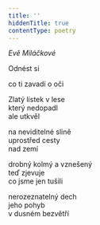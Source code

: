 ```yaml
---
title: ''
hiddenTitle: true
contentType: poetry
---
```


<section>

_Evě Miláčkové_

Odnést si

co ti zavadí o oči

</section>

<section>

Zlatý lístek v lese  
který nedopadl  
ale utkvěl

</section>

<section>

na neviditelné slině  
uprostřed cesty  
nad zemí

</section>

<section>

drobný kolmý a vznešený  
teď zjevuje  
co jsme jen tušili

</section>

<section>

nerozeznatelný dech  
jeho pohyb  
v dusném bezvětří

</section>
